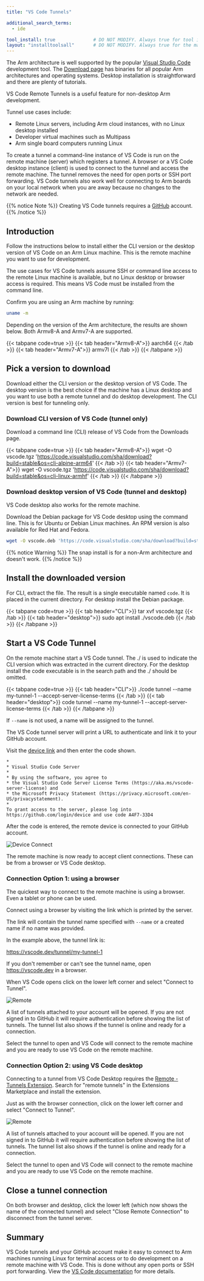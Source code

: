 ```yaml
---
title: "VS Code Tunnels"

additional_search_terms:
  - ide

tool_install: true              # DO NOT MODIFY. Always true for tool installs
layout: "installtoolsall"       # DO NOT MODIFY. Always true for the main page of tool installs
---
```


The Arm architecture is well supported by the popular [Visual Studio Code](https://code.visualstudio.com/) development tool. The [Download page](https://code.visualstudio.com/download) has binaries for all popular Arm architectures and operating systems. Desktop installation is straightforward and there are plenty of tutorials.

VS Code Remote Tunnels is a useful feature for non-desktop Arm development.

Tunnel use cases include:
- Remote Linux servers, including Arm cloud instances, with no Linux desktop installed
- Developer virtual machines such as Multipass
- Arm single board computers running Linux

To create a tunnel a command-line instance of VS Code is run on the remote machine (server) which registers a tunnel. A browser or a VS Code desktop instance (client) is used to connect to the tunnel and access the remote machine. The tunnel removes the need for open ports or SSH port forwarding. VS Code tunnels also work well for connecting to Arm boards on your local network when you are away because no changes to the
 network are needed.

{{% notice Note %}}
Creating VS Code tunnels requires a [GitHub](https://github.com/) account.
{{% /notice %}}

## Introduction

Follow the instructions below to install either the CLI version or the desktop version of VS Code on an Arm Linux machine. This is the remote machine you want to use for development.

The use cases for VS Code tunnels assume SSH or command line access to the remote Linux machine is available, but no Linux desktop or browser access is required. This means VS Code must be installed from the command line. 

Confirm you are using an Arm machine by running:

```bash 
uname -m
```
Depending on the version of the Arm architecture, the results are shown below. Both Armv8-A and Armv7-A are supported. 

{{< tabpane code=true >}}
  {{< tab header="Armv8-A">}}
aarch64
  {{< /tab >}}
  {{< tab header="Armv7-A">}}
armv7l
  {{< /tab >}}
{{< /tabpane >}}

## Pick a version to download 

Download either the CLI version or the desktop version of VS Code. The desktop version is the best choice if the machine has a Linux desktop and you want to use both a remote tunnel and do desktop development. The CLI version is best for tunneling only.

### Download CLI version of VS Code (tunnel only)

Download a command line (CLI) release of VS Code from the Downloads page. 

{{< tabpane code=true >}}
  {{< tab header="Armv8-A">}}
wget -O vscode.tgz 'https://code.visualstudio.com/sha/download?build=stable&os=cli-alpine-arm64'
  {{< /tab >}}
  {{< tab header="Armv7-A">}}
wget -O vscode.tgz 'https://code.visualstudio.com/sha/download?build=stable&os=cli-linux-armhf'
  {{< /tab >}}
{{< /tabpane >}}


### Download desktop version of VS Code (tunnel and desktop)

VS Code desktop also works for the remote machine. 

Download the Debian package for VS Code desktop using the command line. This is for Ubuntu or Debian Linux machines. An RPM version is also available for Red Hat and Fedora.

```bash
wget -O vscode.deb 'https://code.visualstudio.com/sha/download?build=stable&os=linux-deb-arm64'
```

{{% notice Warning %}}
The snap install is for a non-Arm architecture and doesn't work.
{{% /notice %}}

## Install the downloaded version

For CLI, extract the file. The result is a single executable named `code`. It is placed in the current directory. For desktop install the Debian package.

{{< tabpane code=true >}}
  {{< tab header="CLI">}}
tar xvf vscode.tgz
  {{< /tab >}}
  {{< tab header="desktop">}}
sudo apt install ./vscode.deb
  {{< /tab >}}
{{< /tabpane >}}

## Start a VS Code Tunnel

On the remote machine start a VS Code tunnel. The ./ is used to indicate the CLI version which was extracted in the current directory. For the desktop install the code executable is in the search path and the ./ should be omitted. 

{{< tabpane code=true >}}
  {{< tab header="CLI">}}
./code tunnel --name my-tunnel-1 --accept-server-license-terms
  {{< /tab >}}
  {{< tab header="desktop">}}
code tunnel --name my-tunnel-1 --accept-server-license-terms
  {{< /tab >}}
{{< /tabpane >}}

If `--name` is not used, a name will be assigned to the tunnel. 

The VS Code tunnel server will print a URL to authenticate and link it to your GitHub account. 

Visit the [device link](https://github.com/login/device) and then enter the code shown.


```console
*
* Visual Studio Code Server
*
* By using the software, you agree to
* the Visual Studio Code Server License Terms (https://aka.ms/vscode-server-license) and
* the Microsoft Privacy Statement (https://privacy.microsoft.com/en-US/privacystatement).
*
To grant access to the server, please log into https://github.com/login/device and use code A4F7-33D4
```

After the code is entered, the remote device is connected to your GitHub account. 

![Device Connect](/install-tools/_images/vsc-device-connect.png)

The remote machine is now ready to accept client connections. These can be from a browser or VS Code desktop. 

### Connection Option 1: using a browser

The quickest way to connect to the remote machine is using a browser. Even a tablet or phone can be used. 

Connect using a browser by visiting the link which is printed by the server.

The link will contain the tunnel name specified with `--name` or a created name if no name was provided.

In the example above, the tunnel link is: 

https://vscode.dev/tunnel/my-tunnel-1

If you don't remember or can't see the tunnel name, open https://vscode.dev in a browser.

When VS Code opens click on the lower left corner and select "Connect to Tunnel". 

![Remote](/install-tools/_images/vsc-remote.png)

A list of tunnels attached to your account will be opened. If you are not signed in to GitHub it will require authentication before showing the list of tunnels. The tunnel list also shows if the tunnel is online and ready for a connection.

Select the tunnel to open and VS Code will connect to the remote machine and you are ready to use VS Code on the remote machine.

### Connection Option 2: using VS Code desktop

Connecting to a tunnel from VS Code Desktop requires the [Remote - Tunnels Extension](https://marketplace.visualstudio.com/items?itemName=ms-vscode.remote-server). Search for "remote tunnels" in the Extensions Marketplace and install the extension.

Just as with the browser connection, click on the lower left corner and select "Connect to Tunnel". 

![Remote](/install-tools/_images/vsc-remote.png)

A list of tunnels attached to your account will be opened. If you are not signed in to GitHub it will require authentication before showing the list of tunnels. The tunnel list also shows if the tunnel is online and ready for a connection.

Select the tunnel to open and VS Code will connect to the remote machine and you are ready to use VS Code on the remote machine.

## Close a tunnel connection

On both browser and desktop, click the lower left (which now shows the name of the connected tunnel) and select "Close Remote Connection" to disconnect from the tunnel server. 

## Summary 

VS Code tunnels and your GitHub account make it easy to connect to Arm machines running Linux for terminal access or to do development on a remote machine with VS Code. This is done without any open ports or SSH port forwarding. View the [VS Code documentation](https://code.visualstudio.com/docs/remote/vscode-server) for more details.
